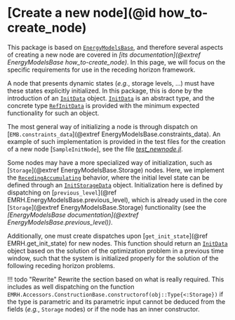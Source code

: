 # [Create a new node](@id how_to-create_node)

This package is based on [`EnergyModelsBase`](https://github.com/EnergyModelsX/EnergyModelsBase.jl), and therefore several aspects of creating a new node are covered in *[its documentation](@extref EnergyModelsBase how_to-create_node)*.
In this page, we will focus on the specific requirements for use in the receding horizon framework.

A node that presents dynamic states (*e.g.*, storage levels, ...) must have these states explicitly initialized.
In this package, this is done by the introduction of an [`InitData`](@ref) object.
[`InitData`](@ref) is an abstract type, and the concrete type [`RefInitData`](@ref) is provided with the minimum expected functionality for such an object.

The most general way of initializing a node is through dispatch on [`EMB.constraints_data`](@extref EnergyModelsBase.constraints_data).
An example of such implementation is provided in the test files for the creation of a new node [`SampleInitNode`], see the file *[test_newnode.jl](https://gitlab.sintef.no/idesignres/wp-2/energymodelsrechorizon.jl/-/tree/main/test/test_newnode.jl)*.

Some nodes may have a more specialized way of initialization, such as [`Storage`](@extref EnergyModelsBase.Storage) nodes.
Here, we implement the [`RecedingAccumulating`](@ref) behavior, where the initial level state can be defined through an [`InitStorageData`](@ref) object.
Initialization here is defined by dispatching on [`previous_level`](@ref EMRH.EnergyModelsBase.previous_level), which is already used in the core [`Storage`](@extref EnergyModelsBase.Storage) functionality (see the *[EnergyModelsBase documentation](@extref EnergyModelsBase.previous_level))*.

Additionally, one must create dispatches upon [`get_init_state`](@ref EMRH.get_init_state) for new nodes.
This function should return an [`InitData`](@ref) object based on the solution of the optimization problem in a previous time window, such that the system is initialized properly for the solution of the following receding horizon problems.

!!! todo "Rewrite"
    Rewrite the section based on what is really required.
    This includes as well dispatching on the function `EMRH.Accessors.ConstructionBase.constructorof(obj::Type{<:Storage})` if the type is parametric and its parametric input cannot be deduced from the fields (*e.g.*, `Storage` nodes) or if the node has an inner constructor.
